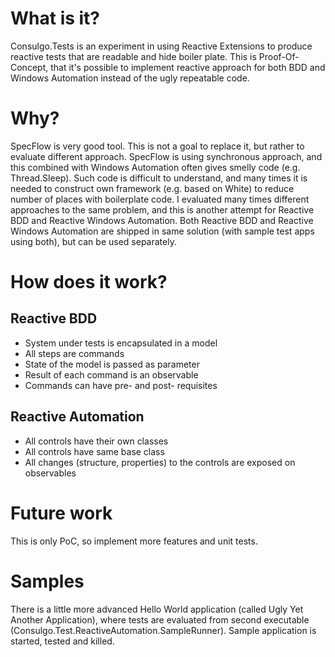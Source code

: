 # What is it?

Consulgo.Tests is an experiment in using Reactive Extensions to produce reactive tests that are readable and hide boiler plate. This is Proof-Of-Concept, that it's possible to implement reactive approach for both BDD and Windows Automation instead of the ugly repeatable code.

# Why?

SpecFlow is very good tool. This is not a goal to replace it, but rather to evaluate different approach.
SpecFlow is using synchronous approach, and this combined with Windows Automation often gives smelly code (e.g. Thread.Sleep). Such code is difficult to understand, and many times it is needed to construct own framework (e.g. based on White) to reduce number of places with boilerplate code. I evaluated many times different approaches to the same problem, and this is another attempt for Reactive BDD and Reactive Windows Automation.
Both Reactive BDD and Reactive Windows Automation are shipped in same solution (with sample test apps using both), but can be used separately.

# How does it work?

## Reactive BDD

* System under tests is encapsulated in a model
* All steps are commands
* State of the model is passed as parameter
* Result of each command is an observable
* Commands can have pre- and post- requisites

## Reactive Automation

* All controls have their own classes
* All controls have same base class
* All changes (structure, properties) to the controls are exposed on observables


# Future work

This is only PoC, so implement more features and unit tests.

# Samples

There is a little more advanced Hello World application (called Ugly Yet Another Application), where tests are evaluated from second executable (Consulgo.Test.ReactiveAutomation.SampleRunner). Sample application is started, tested and killed.
